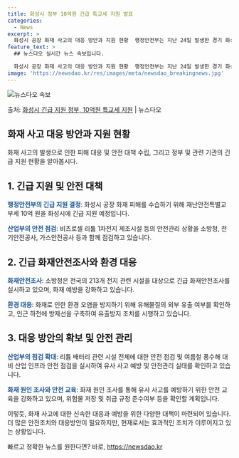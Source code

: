 ```yaml
---
title: 화성시 정부 10억원 긴급 특교세 지원 발표
categories:
  - News
excerpt: >
  화성시 공장 화재 사고의 대응 방안과 지원 현황  행정안전부는 지난 24일 발생한 경기 화성시 공장화재 피해…
feature_text: >
  ## 뉴스다오 실시간 뉴스 속보입니다.

  화성시 공장 화재 사고의 대응 방안과 지원 현황  행정안전부는 지난 24일 발생한 경기 화성시 공장화재 피해…
image: 'https://newsdao.kr/res/images/meta/newsdao_breakingnews.jpg'
---
```


![뉴스다오 속보](https://newsdao.kr/res/images/meta/newsdao_breakingnews.jpg)

<p>출처: <a href="https://newsdao.kr/4424" rel="dofollow">화성시 긴급 지원 정부, 10억원 특교세 지원</a> | 뉴스다오</p>

<h2 data-ke-size="size26">화재 사고 대응 방안과 지원 현황</h2>

<p data-ke-size="size16">화재 사고의 발생으로 인한 피해 대응 및 안전 대책 수립, 그리고 정부 및 관련 기관의 긴급 지원 현황을 알아봅시다.</p>

<h2>1. <b>긴급 지원 및 안전 대책</b></h2>
<p><b><span style="color: #1a5490;">행정안전부의 긴급 지원 결정</span></b>: 화성시 공장 화재 피해를 수습하기 위해 재난안전특별교부세 10억 원을 화성시에 긴급 지원 예정입니다.</p>
<p><b><span style="color: #1a5490;">산업부의 안전 점검</span></b>: 비츠로셀 리튬 1차전지 제조시설 등의 안전관리 상황을 소방청, 전기안전공사, 가스안전공사 등과 함께 점검하고 있습니다.</p>

<h2>2. <b>긴급 화재안전조사와 환경 대응</b></h2>
<p><b><span style="color: #1a5490;">화재안전조사</span></b>: 소방청은 전국의 213개 전지 관련 시설을 대상으로 긴급 화재안전조사를 실시하고 있으며, 화재 예방을 강화하고 있습니다.</p>
<p><b><span style="color: #1a5490;">환경 대응</span></b>: 화재로 인한 환경 오염을 방지하기 위해 유해물질의 외부 유출 여부를 확인하고, 인근 하천에 방제선을 구축하여 유출방지 조치를 시행하고 있습니다.</p>

<h2>3. <b>대응 방안의 확보 및 안전 관리</b></h2>
<p><b><span style="color: #1a5490;">산업부의 점검 확대</span></b>: 리튬 배터리 관련 시설 전체에 대한 안전 점검 및 여름철 풍수해 대비 산업 인프라 안전 점검을 실시하여 유사 사고 예방 및 안전관리 실태를 확인하고 있습니다.</p>
<p><b><span style="color: #1a5490;">화재 원인 조사와 안전 교육</span></b>: 화재 원인 조사를 통해 유사 사고를 예방하기 위한 안전 교육을 강화하고 있으며, 위험물 저장 및 취급 규정 준수여부 등을 확인할 계획입니다.</p>

이렇듯, 화재 사고에 대한 신속한 대응과 예방을 위한 다양한 대책이 마련되어 있습니다. 더 많은 안전조치와 대응방안이 필요하지만, 현재로서는 효과적인 조치가 이루어지고 있는 상황입니다. 

빠르고 정확한 뉴스를 원한다면? 바로, <a href="https://newsdao.kr" rel="dofollow">https://newsdao.kr</a>


    
